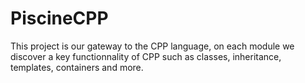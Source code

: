 # PiscineCPP

This project is our gateway to the CPP language, on each module we discover a key functionnality of CPP such as classes, inheritance, templates, containers and more.
